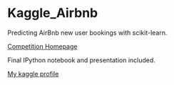 # Kaggle_Airbnb

Predicting AirBnb new user bookings with scikit-learn.

[Competition Homepage](https://www.kaggle.com/c/airbnb-recruiting-new-user-bookings)

Final IPython notebook and presentation included.  

[My kaggle profile](https://www.kaggle.com/goldenstate)

